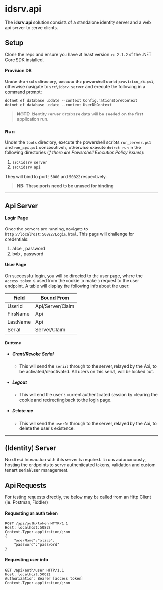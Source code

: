 ﻿# idsrv.api

The **idsrv.api** solution consists of a standalone identity server and a web api server to serve clients.

## Setup

Clone the repo and ensure you have at least version `>= 2.1.2` of the .NET Core SDK installed.

#### Provision DB
Under the `tools` directory, execute the powershell script `provision_db.ps1`, otherwise navigate to `src\idsrv.server` and execute
 the following in a command prompt:

    dotnet ef database update --context ConfigurationStoreContext
    dotnet ef database update --context UserDbContext

> **NOTE:** Identity server database data will be seeded on the first application run.

### Run

Under the `tools` directory, execute the powershell scripts `run_server.ps1` and `run_api.ps1` consecutively, otherwise execute `dotnet run` 
in the following directories  (_if there are Powershell Execution Policy issues_):

 1. `src\idsrv.server`
 2. `src\idsrv.api`

They will bind to ports `5000` and `50822` respectively.

> __**NB:** These ports need to be unused for binding.__
___
## Api Server
#### Login Page
Once the servers are running, navigate to `http://localhost:50822/Login.html`. This page will challenge for credentials:
1. alice , password
2. bob , password

#### User Page
On successful login, you will be directed to the user page, where the `access_token` is used from the cookie to make a request to the user endpoint.
A table will display the following info about the user:

|Field           |Bound From        |
|----------------|------------------|
|UserId          |Api/Server/Claim  |
|FirsName        |Api               |
|LastName        |Api               |
|Serial          |Server/Claim      |

#### Buttons
* ##### Grant/Revoke Serial
  * This will send the `serial` through to the server, relayed by the Api, to be activated/deactivated. All users on this serial, will be locked out.
 
* ##### Logout
  * This will end the user's current authenticated session by clearing the cookie and redirecting back to the login page.

* ##### Delete me
  * This will send the `userId` through to the server, relayed by the Api, to delete the user's existence.

____
## (Identity) Server
No direct interaction with this server is required. 
it runs autonomously, hosting the endpoints to serve authenticated tokens, validation and custom tenant serial/user management.
## Api Requests
For testing requests directly, the below may be called from an Http Client (ie. Postman, Fiddler)
#### Requesting an auth token

    POST /api/auth/token HTTP/1.1
    Host: localhost:50822
    Content-Type: application/json
    {
    	"userName":"alice",
    	"password":"password"
    }

#### Requesting user info

    GET /api/auth/user HTTP/1.1
    Host: localhost:50822
    Authorization: Bearer [access token]
    Content-Type: application/json


